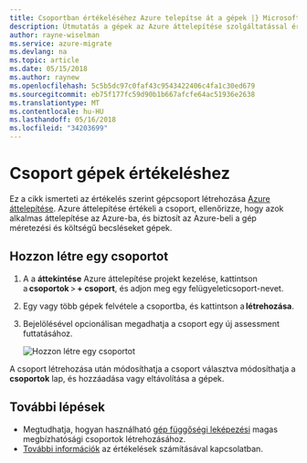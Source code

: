 ```yaml
---
title: Csoportban értékeléséhez Azure telepítse át a gépek |} Microsoft Docs
description: Útmutatás a gépek az Azure áttelepítése szolgáltatással értékelését futtatása előtt.
author: rayne-wiselman
ms.service: azure-migrate
ms.devlang: na
ms.topic: article
ms.date: 05/15/2018
ms.author: raynew
ms.openlocfilehash: 5c5b5dc97c0faf43c9543422406c4fa1c30ed679
ms.sourcegitcommit: eb75f177fc59d90b1b667afcfe64ac51936e2638
ms.translationtype: MT
ms.contentlocale: hu-HU
ms.lasthandoff: 05/16/2018
ms.locfileid: "34203699"
---
```

# <a name="group-machines-for-assessment"></a>Csoport gépek értékeléshez

Ez a cikk ismerteti az értékelés szerint gépcsoport létrehozása [Azure áttelepítése](migrate-overview.md). Azure áttelepítése értékeli a csoport, ellenőrizze, hogy azok alkalmas áttelepítése az Azure-ba, és biztosít az Azure-beli a gép méretezési és költségű becsléseket gépek.


## <a name="create-a-group"></a>Hozzon létre egy csoportot

1. A a **áttekintése** Azure áttelepítése projekt kezelése, kattintson a **csoportok** > **+ csoport**, és adjon meg egy felügyeleticsoport-nevet.
2. Egy vagy több gépek felvétele a csoportba, és kattintson a **létrehozása**. 
3. Bejelölésével opcionálisan megadhatja a csoport egy új assessment futtatásához. 

    ![Hozzon létre egy csoportot](./media/how-to-create-a-group/create-group.png)

A csoport létrehozása után módosíthatja a csoport választva módosíthatja a **csoportok** lap, és hozzáadása vagy eltávolítása a gépek.

## <a name="next-steps"></a>További lépések

- Megtudhatja, hogyan használható [gép függőségi leképezési](how-to-create-group-machine-dependencies.md) magas megbízhatósági csoportok létrehozásához.
- [További információk](concepts-assessment-calculation.md) az értékelések számításával kapcsolatban.
